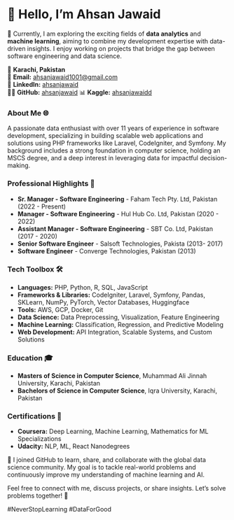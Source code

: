 # 👋 Hello, I’m **Ahsan Jawaid**

🚀 Currently, I am exploring the exciting fields of **data analytics** and **machine learning**, aiming to combine my development expertise with data-driven insights. I enjoy working on projects that bridge the gap between software engineering and data science.

📍 **Karachi, Pakistan**  
📧 **Email:** [ahsanjawaid1001@gmail.com](mailto:ahsanjawaid1001@gmail.com)  
🔗 **LinkedIn:** [ahsanjawaid](https://linkedin.com/in/ahsanjawaid)  
👨‍💻 **GitHub:** [ahsanjawaid](https://github.com/ahsanjawaid)
📊 **Kaggle:** [ahsanjawaidd](https://kaggle.com/ahsanjawaidd)


### About Me 🌐
A passionate data enthusiast with over 11 years of experience in software development, specializing in building scalable web applications and solutions using PHP frameworks like Laravel, CodeIgniter, and Symfony.
My background includes a strong foundation in computer science, holding an MSCS degree, and a deep interest in leveraging data for impactful decision-making.


### Professional Highlights 🌟
- **Sr. Manager - Software Engineering** - Faham Tech Pty. Ltd, Pakistan (2022 - Present)
- **Manager - Software Engineering** - Hul Hub Co. Ltd, Pakistan (2020 - 2022)
- **Assistant Manager - Software Engineering** - SBT Co. Ltd, Pakistan (2017 - 2020)
- **Senior Software Engineer** - Salsoft Technologies, Pakista (2013- 2017)
- **Software Engineer** - Converge Technologies, Pakistan (2013)


### Tech Toolbox 🛠️
- **Languages:** PHP, Python, R, SQL, JavaScript
- **Frameworks & Libraries:** CodeIgniter, Laravel, Symfony, Pandas, SKLearn, NumPy, PyTorch, Vector Databases, Huggingface
- **Tools:** AWS, GCP, Docker, Git
- **Data Science:** Data Preprocessing, Visualization, Feature Engineering
- **Machine Learning:** Classification, Regression, and Predictive Modeling
- **Web Development:** API Integration, Scalable Systems, and Custom Solutions

### Education 🎓
- **Masters of Science in Computer Science**, Muhammad Ali Jinnah University, Karachi, Pakistan
- **Bachelors of Science in Computer Science**, Iqra University, Karachi, Pakistan

### Certifications 📜
- **Coursera:** Deep Learning, Machine Learning, Mathematics for ML Specializations
- **Udacity:** NLP, ML, React Nanodegrees

🔗 I joined GitHub to learn, share, and collaborate with the global data science community. My goal is to tackle real-world problems and continuously improve my understanding of machine learning and AI.

Feel free to connect with me, discuss projects, or share insights. Let’s solve problems together! 🌟

#NeverStopLearning #DataForGood
